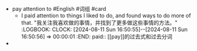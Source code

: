 - pay attention to #English #词组 #card
	- I paid attention to things I liked to do, and found ways to do more of that.
	  "我关注我喜欢做的事情，并找到了更多做这些事情的方法。"
	  :LOGBOOK:
	  CLOCK: [2024-08-11 Sun 16:50:55]--[2024-08-11 Sun 16:50:56] =>  00:00:01
	  :END:
	  paid:: [[pay]]的过去式和过去分词
-